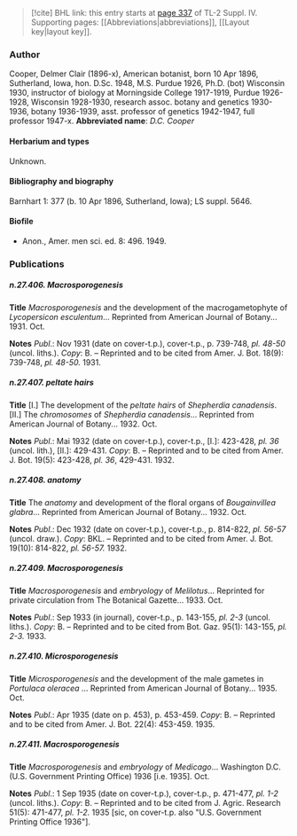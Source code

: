 > [!cite] BHL link: this entry starts at [page 337](https://www.biodiversitylibrary.org/page/33266014) of TL-2 Suppl. IV.
> Supporting pages: [[Abbreviations|abbreviations]], [[Layout key|layout key]].

### Author

Cooper, Delmer Clair (1896-x), American botanist, born 10 Apr 1896, Sutherland, Iowa, hon. D.Sc. 1948, M.S. Purdue 1926, Ph.D. (bot) Wisconsin 1930, instructor of biology at Morningside College 1917-1919, Purdue 1926-1928, Wisconsin 1928-1930, research assoc. botany and genetics 1930-1936, botany 1936-1939, asst. professor of genetics 1942-1947, full professor 1947-x. 
**Abbreviated name**: *D.C. Cooper*

#### Herbarium and types

Unknown.

#### Bibliography and biography

Barnhart 1: 377 (b. 10 Apr 1896, Sutherland, Iowa); LS suppl. 5646.

#### Biofile

- Anon., Amer. men sci. ed. 8: 496. 1949.

### Publications

##### n.27.406. Macrosporogenesis

**Title**
*Macrosporogenesis* and the development of the macrogametophyte of *Lycopersicon* *esculentum*... Reprinted from American Journal of Botany... 1931. Oct.

**Notes**
*Publ*.: Nov 1931 (date on cover-t.p.), cover-t.p., p. 739-748, *pl. 48-50* (uncol. liths.). *Copy*: B. – Reprinted and to be cited from Amer. J. Bot. 18(9): 739-748, *pl. 48-50.* 1931.

##### n.27.407. peltate hairs

**Title**
\[I.\] The development of the *peltate hairs* of *Shepherdia canadensis*. \[II.\] The *chromosomes* of *Shepherdia canadensis*... Reprinted from American Journal of Botany... 1932. Oct.

**Notes**
*Publ*.: Mai 1932 (date on cover-t.p.), cover-t.p., \[I.\]: 423-428, *pl. 36* (uncol. lith.), \[II.\]: 429-431. *Copy*: B. – Reprinted and to be cited from Amer. J. Bot. 19(5): 423-428, *pl. 36*, 429-431. 1932.

##### n.27.408. anatomy

**Title**
The *anatomy* and development of the floral organs of *Bougainvillea glabra*... Reprinted from American Journal of Botany... 1932. Oct.

**Notes**
*Publ*.: Dec 1932 (date on cover-t.p.), cover-t.p., p. 814-822, *pl. 56-57* (uncol. draw.). *Copy*: BKL. – Reprinted and to be cited from Amer. J. Bot. 19(10): 814-822, *pl. 56-57.* 1932.

##### n.27.409. Macrosporogenesis

**Title**
*Macrosporogenesis* and *embryology* of *Melilotus*... Reprinted for private circulation from The Botanical Gazette... 1933. Oct.

**Notes**
*Publ*.: Sep 1933 (in journal), cover-t.p., p. 143-155, *pl. 2-3* (uncol. liths.). *Copy*: B. – Reprinted and to be cited from Bot. Gaz. 95(1): 143-155, *pl. 2-3.* 1933.

##### n.27.410. Microsporogenesis

**Title**
*Microsporogenesis* and the development of the male gametes in *Portulaca oleracea* ... Reprinted from American Journal of Botany... 1935. Oct.

**Notes**
*Publ*.: Apr 1935 (date on p. 453), p. 453-459. *Copy*: B. – Reprinted and to be cited from Amer. J. Bot. 22(4): 453-459. 1935.

##### n.27.411. Macrosporogenesis

**Title**
*Macrosporogenesis* and *embryology* of *Medicago*... Washington D.C. (U.S. Government Printing Office) 1936 \[i.e. 1935\]. Oct.

**Notes**
*Publ*.: 1 Sep 1935 (date on cover-t.p.), cover-t.p., p. 471-477, *pl. 1-2* (uncol. liths.). *Copy*: B. – Reprinted and to be cited from J. Agric. Research 51(5): 471-477, *pl. 1-2.* 1935 \[sic, on cover-t.p. also "U.S. Government Printing Office 1936"\].

